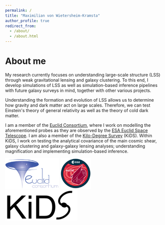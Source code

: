 ```yaml
---
permalink: /
title: "Maximilian von Wietersheim-Kramsta"
author_profile: true
redirect_from: 
  - /about/
  - /about.html
---
```


About me
======
My research currently focuses on understanding large-scale structure (LSS) through weak gravitational lensing and galaxy clustering. To this end, I develop simulations of LSS as well as simulation-based inference pipelines with future galaxy surveys in mind, together with other various projects.

Understanding the formation and evolution of LSS allows us to determine how gravity and dark matter act on large scales. Therefore, we can test Einstein's theory of general relativity as well as the theory of cold dark matter.

I am a member of the [Euclid Consortium](https://www.euclid-ec.org/), where I work on modelling the aforementioned probes as they are observed by the [ESA Euclid Space Telescope](https://www.cosmos.esa.int/web/euclid). I am also a member of the [Kilo-Degree Survey](https://kids.strw.leidenuniv.nl/) (KiDS). Within KiDS, I work on testing the analytical covariance of the main cosmic shear, galaxy clustering and galaxy-galaxy lensing analyses; understanding magnification and implementing simulation-based inference.



<img src="/images/Euclid_consortium_logo.png" alt="Euclid Consortium" height=100> <img src="/images/Euclid_logo_pillars.png" alt="ESA Euclid Space Telescope" height=100> <img src="/images/KiDS_logo.jpg" alt="ESO Kilo-Degree Survey" height=100>
